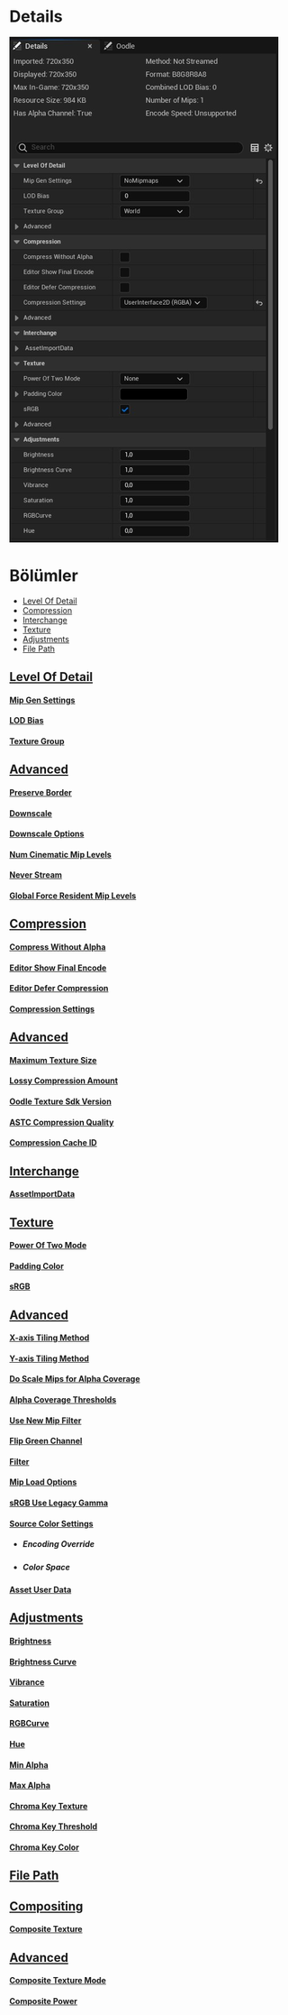 # Details
<img src="../../../Dosyalar/Texture_Asset_Viewer_Details.jpg">



# Bölümler

* [Level Of Detail](#level-of-detail)
* [Compression](#compression)
* [Interchange](#interchange)
* [Texture](#texture)
* [Adjustments](#adjustments)
* [File Path](#file-path)

## [Level Of Detail]()

#### [Mip Gen Settings]()
#### [LOD Bias]()
#### [Texture Group]()


## [Advanced]()

#### [Preserve Border]()
#### [Downscale]()
#### [Downscale Options]()
#### [Num Cinematic Mip Levels]()
#### [Never Stream]()
#### [Global Force Resident Mip Levels]()



## [Compression]()

#### [Compress Without Alpha]()
#### [Editor Show Final Encode]()
#### [Editor Defer Compression]()
#### [Compression Settings]()


## [Advanced]()

#### [Maximum Texture Size]()
#### [Lossy Compression Amount]()
#### [Oodle Texture Sdk Version]()
#### [ASTC Compression Quality]()
#### [Compression Cache ID]()




## [Interchange]()

#### [AssetlmportData]()




## [Texture]()

#### [Power Of Two Mode]()
#### [Padding Color]()
#### [sRGB]()


## [Advanced]()

#### [X-axis Tiling Method]()
#### [Y-axis Tiling Method]()
#### [Do Scale Mips for Alpha Coverage]()
#### [Alpha Coverage Thresholds]()
#### [Use New Mip Filter]()
#### [Flip Green Channel]()
#### [Filter]()
#### [Mip Load Options]()
#### [sRGB Use Legacy Gamma]()
#### [Source Color Settings]()

* ##### Encoding Override
* ##### Color Space

#### [Asset User Data]()



## [Adjustments]()

#### [Brightness]()
#### [Brightness Curve]()
#### [Vibrance]()
#### [Saturation]()
#### [RGBCurve]()
#### [Hue]()
#### [Min Alpha]()
#### [Max Alpha]()
#### [Chroma Key Texture]()
#### [Chroma Key Threshold]()
#### [Chroma Key Color]()




## [File Path]()


## [Compositing]()

#### [Composite Texture]()


## [Advanced]()

#### [Composite Texture Mode]()
#### [Composite Power]()

